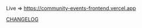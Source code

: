Live => https://community-events-frontend.vercel.app

[CHANGELOG](https://github.com/ink-tech-solutions/community-events-frontend/blob/main/CHANGELOG.md)
